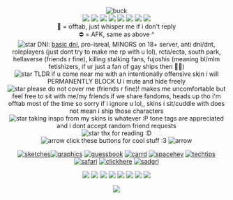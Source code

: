 
<div align="center">

![buck](https://64.media.tumblr.com/a67ce98adebfe3e531a3063bb08a79f8/3333b3b12d33a859-24/s400x600/c85c02e59020fd19f92adc72d95f45d597687ee6.gifv)
 <br><img src="https://64.media.tumblr.com/796e1359c4611653b646248e93556831/f1dbe56fe71069c0-80/s250x400/6c5f7ffb46dc05cadf9d61e398cb0d714dab88ee.gifv"/>
  <img src="https://64.media.tumblr.com/92063a98215bae24fa4043a4932dd6bb/bbb680b5efce7e07-2b/s100x200/db90e35284e9342641c896af3113984ed4b44c87.gifv"/>
  <img src="https://64.media.tumblr.com/8e5d28539897e703c65c3408cbc92fb6/2a9d1e61df91f5df-bd/s100x200/3f21843699c1b8034336a1c2ae982e668bb2602b.gifv"/>
  <img src="https://images-wixmp-ed30a86b8c4ca887773594c2.wixmp.com/f/0a5f7df0-27c4-484c-b9f1-92e3d31405de/d2psch5-7502baa3-2c9c-4bc0-a7b2-f5cd258fa094.png/v1/fill/w_99,h_56/cyclops_douchebag_stamp_by_shortified_d2psch5-fullview.png?token=eyJ0eXAiOiJKV1QiLCJhbGciOiJIUzI1NiJ9.eyJzdWIiOiJ1cm46YXBwOjdlMGQxODg5ODIyNjQzNzNhNWYwZDQxNWVhMGQyNmUwIiwiaXNzIjoidXJuOmFwcDo3ZTBkMTg4OTgyMjY0MzczYTVmMGQ0MTVlYTBkMjZlMCIsIm9iaiI6W1t7ImhlaWdodCI6Ijw9NTYiLCJwYXRoIjoiXC9mXC8wYTVmN2RmMC0yN2M0LTQ4NGMtYjlmMS05MmUzZDMxNDA1ZGVcL2QycHNjaDUtNzUwMmJhYTMtMmM5Yy00YmMwLWE3YjItZjVjZDI1OGZhMDk0LnBuZyIsIndpZHRoIjoiPD05OSJ9XV0sImF1ZCI6WyJ1cm46c2VydmljZTppbWFnZS5vcGVyYXRpb25zIl19.87EnW9a-9Go-N-1hbZS_nWchBqhr8_p1TCmq-2DnlR0"/>
  <img src="https://64.media.tumblr.com/de4e776e663cf61db487964e24e3338f/bb8f3fc4a236f7ac-48/s100x200/a7d77d483e238538e59182f22dea8502305324c7.gifv"/>
  <img src="https://gifcity.carrd.co/assets/images/gallery51/4ec70734.gif?v=ef10e8f3"/>
  <img src="https://64.media.tumblr.com/7d1f41db123fca79b51117d7c763b5ca/75e09c262ea286b7-1a/s100x200/29f4d3eb2b3bdf95bd30b3f9a804df9f4295e09f.pnj"/>
  <img src="https://i.postimg.cc/wBGjqh9g/f9WMldG.gif"/>
<br>🌙 = offtab, just whisper me if i don't reply
<br> ⛔ = AFK, same as above ^
<br> ![star](https://gifcity.carrd.co/assets/images/gallery282/06583020.gif?v=238ae5e6)  DNI: <a href="https://dnicriteria.carrd.co">basic dni</a>, pro-isreal, MINORS on 18+ server, anti dni/dnt, roleplayers (just dont try to make me rp with u lol), rcta/ecta, south park, hellaverse (friends r fine), killing stalking fans, fujoshis (meaning bl/mlm fetishizers, if ur just a fan of gay ships then 🤷‍♂️)
<br>![star](https://gifcity.carrd.co/assets/images/gallery282/06583020.gif?v=238ae5e6) TLDR if u come near me with an intentionally offensive skin i will PERMANENTLY BLOCK U i mute and hide freely
<br>![star](https://gifcity.carrd.co/assets/images/gallery282/06583020.gif?v=238ae5e6) please do not cover me (friends r fine)! makes me uncomfortable but feel free to sit with me/my friends if we share fandoms, heads up tho i'm offtab most of the time so sorry if i ignore u lol,, skins i sit/cuddle with does not mean i ship those characters 
<br>![star](https://gifcity.carrd.co/assets/images/gallery282/06583020.gif?v=238ae5e6) taking inspo from my skins is whatever :P tone tags are appreciated and i dont accept random friend requests 
<br>![star](https://gifcity.carrd.co/assets/images/gallery282/06583020.gif?v=238ae5e6) thx for reading :D
<br> ![arrow](https://gifcity.carrd.co/assets/images/gallery272/3356dfef.gif?v=47652796) click these buttons for cool stuff :3 ![arrow](https://gifcity.carrd.co/assets/images/gallery272/3356dfef.gif?v=47652796)

<a href="https://sageysketches.tumblr.com/">![sketches](https://64.media.tumblr.com/6f99e0d3bfcdedeaf5cf5e4059e0a72f/3333b3b12d33a859-8d/s100x200/42c4f53cdd5d1c822d63cfab2b3cb5df02d246be.pnj)</a><a href="https://tboydin.neocities.org/graphics">![graphics](https://64.media.tumblr.com/e3425d1db5820eed6ac28af7a7426f6b/60142144b7a226d2-28/s100x200/fc06898ae57710c1ffdc6b82da8812f55090d8f5.gifv)</a> <a href="https://tboydin.atabook.org/">![guessbook](https://64.media.tumblr.com/a26e273143bd232a1aaa471bc5e41723/e2d9cbd6f35db6b6-91/s100x200/22b7a071bbfb06e6b3fda1d777d2549c72d3499f.webp)</a> <a href="https://iswsifobaaigwtsswam.carrd.co/">![carrd](https://64.media.tumblr.com/603d323a4f6002a1552cd632b4a351b4/2a9d1e61df91f5df-a5/s100x200/c27be2b4fb0d242ed126142db6bb5c9687508adc.gifv)</a> <a href="https://spacehey.com/tboydin">![spacehey](https://64.media.tumblr.com/caadba37f38c298b01364b22f70af02f/be742d7aa4f27e81-b7/s100x200/efc88b83b773d7cf8a1b203f23177d2182735c51.gifv)</a> <a href="https://www.tumblr.com/agentromanoffsir/717067981978533888/neocities-guide-why-you-should-build-your-own">![techtips](https://pixelsafari.neocities.org/buttons/2linus.gif)</a> <a href="https://pixelsafari.neocities.org/">![safari](https://pixelsafari.neocities.org/about/pixelsafari.gif)</a> <a href="https://gifcity.carrd.co/">![clickhere](https://gifcity.carrd.co/assets/images/gallery87/456c12a0.gif?v=ec51e415)</a> <a href="https://sadgrl.online/">![sadgrl](https://sadgrl.online/assets/images/buttons/sadgrlonline.gif)</a>
<br>

<img src="https://64.media.tumblr.com/9d4fdc50e6db4a04d6ccaa59cb24d63a/4d9194773d148c78-cf/s100x200/47b244454c611053c07a2b91d6ac15375bb2d620.gifv"/>
<img src="https://images-wixmp-ed30a86b8c4ca887773594c2.wixmp.com/f/fe867221-6e72-44b8-a17a-e76d29f47c9a/d1dscof-3db1da02-44f2-41d9-91c5-4e9f027f846f.gif?token=eyJ0eXAiOiJKV1QiLCJhbGciOiJIUzI1NiJ9.eyJzdWIiOiJ1cm46YXBwOjdlMGQxODg5ODIyNjQzNzNhNWYwZDQxNWVhMGQyNmUwIiwiaXNzIjoidXJuOmFwcDo3ZTBkMTg4OTgyMjY0MzczYTVmMGQ0MTVlYTBkMjZlMCIsIm9iaiI6W1t7InBhdGgiOiJcL2ZcL2ZlODY3MjIxLTZlNzItNDRiOC1hMTdhLWU3NmQyOWY0N2M5YVwvZDFkc2NvZi0zZGIxZGEwMi00NGYyLTQxZDktOTFjNS00ZTlmMDI3Zjg0NmYuZ2lmIn1dXSwiYXVkIjpbInVybjpzZXJ2aWNlOmZpbGUuZG93bmxvYWQiXX0.9Oelw69m-aEY584VhxPqtkK3yGvQ2p9bRi14pwwpWf4"/>
<img src="https://64.media.tumblr.com/c1278b3696e1d5dc70f101afd235992f/19a8f7934d4ff7d4-9b/s100x200/8adb690007613ddecc6fa9971850890c9fa3537f.gifv"/>
<img src="https://petericklover.carrd.co/assets/images/image05.png?v=79ac9d03"/>
<img src="https://64.media.tumblr.com/f9858f504a4103b755007c942647b2ed/60c5ad8adf4aa63e-96/s100x200/76aa0edf1278f492198cd0b424b33a991a28d167.pnj"/>
<img src="https://64.media.tumblr.com/3f017d5985cb869385a0ba8ee2448018/509dca664f2eb5e4-71/s100x200/a96931e62e8e96bd4217ec86e9bd625d43e7fabe.pnj"/>
<img src="https://64.media.tumblr.com/f6b4fc8818461079b524fea70ec9f761/087f7b32db4aa7d3-ba/s100x200/732f4c10a596f93f0c7b2af6d5e7c589e4a2d65c.gifv"/>
<img src="https://64.media.tumblr.com/817e9764bed275dbe2c5af74189ac01d/e624c95b8f82c774-9e/s100x200/ff58ac4b4de94fa2d093c3e85c0c84a0f8411ea9.gifv"/>

 ![](https://komarev.com/ghpvc/?username=tboydin&label=goobers+++&color=2E9AFE&style=plastic)
</div>
